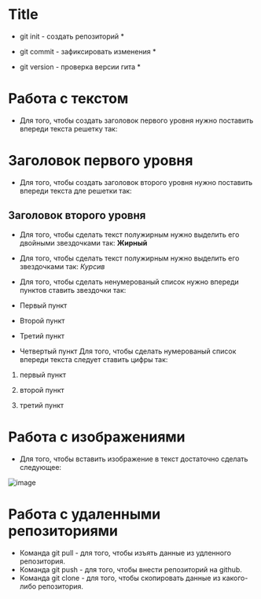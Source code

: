 # Title #
* git init - создать репозиторий *
 
* git commit - зафиксировать изменения *

* git version - проверка версии гита *
# Работа с текстом
* Для того, чтобы создать заголовок первого уровня  нужно поставить впереди текста решетку так: 
# Заголовок первого уровня
* Для того, чтобы создать заголовок второго уровня нужно поставить впереди текста дле решетки так: 
## Заголовок второго уровня

* Для того, чтобы сделать текст полужирным нужно выделить его двойными звездочками так: **Жирный**

* Для того, чтобы сделать текст полужирным нужно выделить его звездочками так: *Курсив*

* Для того, чтобы сделать ненумерованый список нужно впереди пунктов ставить звездочки так:
* Первый пункт
* Второй пункт
* Третий пункт
* Четвертый пункт
Для того, чтобы сделать нумерованый список впереди текста следует ставить цифры так:

1. первый пункт

2. второй пункт

3. третий пункт

# Работа с изображениями
* Для того, чтобы вставить изображение в текст достаточно сделать следующее: 

![image](markdown.png)

# Работа с удаленными репозиториями

- Команда git pull - для того, чтобы изъять данные из удленного репозитория.
- Команда git push - для того, чтобы внести репозиторий на github.
- Команда git clone - для того, чтобы скопировать данные из какого-либо репозитория.